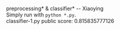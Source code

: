 preprocessing* & classifier* -- Xiaoying\
Simply run with ```python *.py```.\
classifier-1.py public score: 0.815835777126
